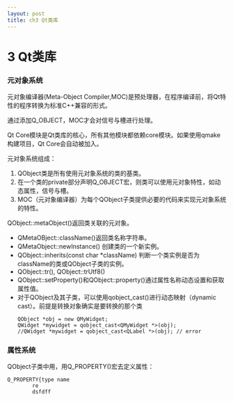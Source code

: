 ```yaml
---
layout: post
title: ch3 Qt类库
---
```


# 3 Qt类库
### 元对象系统
元对象编译器(Meta-Object Compiler,MOC)是预处理器，在程序编译前，将Qt特性的程序转换为标准C++兼容的形式。

通过添加Q_OBJECT，MOC才会对信号与槽进行处理。

Qt Core模块是Qt类库的核心，所有其他模块都依赖core模块。如果使用qmake构建项目，Qt Core会自动被加入。

元对象系统组成：
1. QObject类是所有使用元对象系统的类的基类。
2. 在一个类的private部分声明Q_OBJECT宏，则类可以使用元对象特性，如动态属性，信号与槽。
3. MOC（元对象编译器）为每个QObject子类提供必要的代码来实现元对象系统的特性。

QObject::metaObject()返回类关联的元对象。

* QMetaOBject::className()返回类名称字符串。
* QMetaObject::newInstance() 创建类的一个新实例。
* QObject::inherits(const char *className) 判断一个类实例是否为className的类或QObject子类的实例。
* QObject::tr(),  QObject::trUtf8()
* QObject::setProperty()和QObject::property()通过属性名称动态设置和获取属性值。
* 对于QObject及其子类，可以使用qobject_cast()进行动态映射（dynamic cast）。前提是转换对象确实是要转换的那个类   
  ```
  QObject *obj = new QMyWidget;
  QWidget *mywidget = qobject_cast<QMyWidget *>(obj);
  //QWidget *mywidget = qobject_cast<QLabel *>(obj); // error
  ```

### 属性系统
QObject子类中用，用Q_PROPERTY()宏去定义属性：
```
Q_PROPERTY{type name
		re
		dsfdff
```